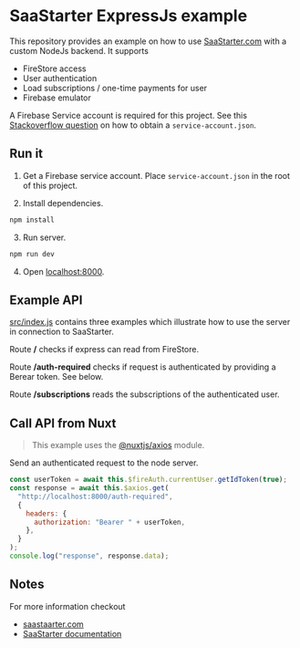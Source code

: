 # SaaStarter ExpressJs example



This repository provides an example on how to use [SaaStarter.com](https://saastarter.com) with a custom NodeJs backend.
It supports

- FireStore access
- User authentication
- Load subscriptions / one-time payments for user
- Firebase emulator


A Firebase Service account is required for this project. See this [Stackoverflow question](https://stackoverflow.com/a/40799378) on how to obtain a `service-account.json`.

## Run it

1. Get a Firebase service account. Place `service-account.json` in the root of this project.

2. Install dependencies.

```bash
npm install
```

3. Run server.

```bash
npm run dev
```

4. Open [localhost:8000](http://localhost:8000).

## Example API

[src/index.js](src/index.js) contains three examples which illustrate how to use the server in connection to SaaStarter.


Route **/** checks if express can read from FireStore.

Route **/auth-required** checks if request is authenticated by providing a Berear token. See below.

Route **/subscriptions** reads the subscriptions of the authenticated user.

## Call API from Nuxt

> This example uses the [@nuxtjs/axios](https://axios.nuxtjs.org/) module.

Send an authenticated request to the node server.

```js
const userToken = await this.$fireAuth.currentUser.getIdToken(true);
const response = await this.$axios.get(
  "http://localhost:8000/auth-required",
  {
    headers: {
      authorization: "Bearer " + userToken,
    },
  }
);
console.log("response", response.data);
```

## Notes

For more information checkout

- [saastaarter.com](https://saastareter.com)
- [SaaStarter documentation](https://docs.saastarter.com)
